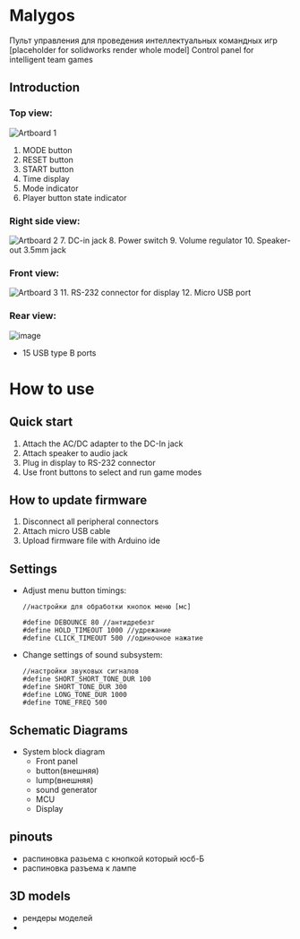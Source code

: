 # Malygos
Пульт управления для проведения интеллектуальных командных игр 
[placeholder for solidworks render whole model]
Control panel for intelligent team games

Introduction
---
### Top view:
![Artboard 1](https://user-images.githubusercontent.com/54314123/137303006-9e96bf90-dd47-48e2-9a92-495c06d83456.png)
1. MODE button
2. RESET button
3. START button
4. Time display
5. Mode indicator
6. Player button state indicator

### Right side view:
![Artboard 2](https://user-images.githubusercontent.com/54314123/137315055-df0e9c35-79ad-4655-a752-640abe631d8b.png)
7. DC-in jack
8. Power switch
9. Volume regulator
10. Speaker-out 3.5mm jack 
### Front view:
![Artboard 3](https://user-images.githubusercontent.com/54314123/137315685-522b7b23-c030-4e0a-854c-928fd0ea4df7.png)
11. RS-232 connector for display
12. Micro USB port

### Rear view:
![image](https://user-images.githubusercontent.com/54314123/137315934-f6aca98a-af7f-4295-8fb9-7bb81112c131.png)
 - 15 USB type B ports

How to use
===
## Quick start
1. Attach the AC/DC adapter to the DC-In jack
2. Attach speaker to audio jack
3. Plug in display to RS-232 connector
4. Use front buttons to select and run game modes

## How to update firmware
1. Disconnect all peripheral connectors
2. Attach micro USB cable
3. Upload firmware file with Arduino ide


Settings
---
- Adjust menu button timings:
	```
	//настройки для обработки кнопок меню [мс]

	#define DEBOUNCE 80 //антидребезг
	#define HOLD_TIMEOUT 1000 //удрежание
	#define CLICK_TIMEOUT 500 //одиночное нажатие
	```
- Change settings of sound subsystem:
	```
	//настройки звуковых сигналов  
	#define SHORT_SHORT_TONE_DUR 100  
	#define SHORT_TONE_DUR 300  
	#define LONG_TONE_DUR 1000  
	#define TONE_FREQ 500
	```
	

Schematic Diagrams
---
- System block diagram
	- Front panel
	- button(внешняя)
	- lump(внешняя)
	- sound generator
	- MCU
	- Display

pinouts
---
- распиновка разьема с кнопкой который юсб-Б
- распиновка разъема к лампе


3D models
---
- рендеры моделей
- 
<!--stackedit_data:
eyJoaXN0b3J5IjpbMTkyNTc3OTM3NSwtODAxMDAwNTUxLDczMT
k1NTkwOCwtMTk4Mzk3MjE3OSwxNTEyMTcwMDk0LC02NDM2MjQw
NjMsMjEwMTk2MjE0OSwyMjk4MDU2NjgsLTE0ODQyNTgxNzVdfQ
==
-->